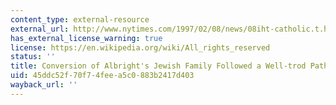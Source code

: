 ```yaml
---
content_type: external-resource
external_url: http://www.nytimes.com/1997/02/08/news/08iht-catholic.t.html
has_external_license_warning: true
license: https://en.wikipedia.org/wiki/All_rights_reserved
status: ''
title: Conversion of Albright's Jewish Family Followed a Well-trod Path
uid: 45ddc52f-70f7-4fee-a5c0-883b2417d403
wayback_url: ''
---
```

